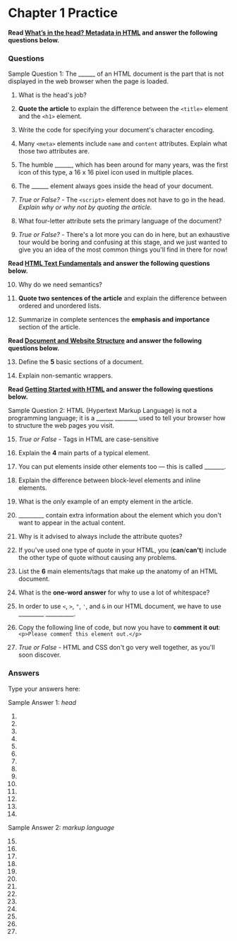# Chapter 1 Practice

**Read [What’s in the head? Metadata in HTML](https://developer.mozilla.org/en-US/docs/Learn/HTML/Introduction_to_HTML/The_head_metadata_in_HTML) and answer the following questions below.**

### Questions

Sample Question 1: The ______ of an HTML document is the part that is not displayed in the web browser when the page is loaded. 

1. What is the head's job?

2. **Quote the article** to explain the difference between the `<title>` element and the `<h1>` element. 

3. Write the code for specifying your document's character encoding.

4. Many `<meta>` elements include `name` and `content` attributes. Explain what those two attributes are.

5. The humble ______, which has been around for many years, was the first icon of this type, a 16 x 16 pixel icon used in multiple places.

6. The ______ element always goes inside the head of your document.

7. *True or False?* - The `<script>` element does not have to go in the head. *Explain why or why not by quoting the article.*

8. What four-letter attribute sets the primary language of the document?

9. *True or False?* - There's a lot more you can do in here, but an exhaustive tour would be boring and confusing at this stage, and we just wanted to give you an idea of the most common things you'll find in there for now!

**Read [HTML Text Fundamentals](https://developer.mozilla.org/en-US/docs/Learn/HTML/Introduction_to_HTML/HTML_text_fundamentals) and answer the following questions below.**

10. Why do we need semantics?

11. **Quote two sentences of the article** and explain the difference between ordered and unordered lists.

12. Summarize in complete sentences the **emphasis and importance** section of the article.

**Read [Document and Website Structure](https://developer.mozilla.org/en-US/docs/Learn/HTML/Introduction_to_HTML/Document_and_website_structure) and answer the following questions below.**

13. Define the **5** basic sections of a document.

14. Explain non-semantic wrappers.

**Read [Getting Started with HTML](https://developer.mozilla.org/en-US/docs/Learn/HTML/Introduction_to_HTML/Getting_started) and answer the following questions below.**

Sample Question 2: HTML (Hypertext Markup Language) is not a programming language; it is a ______ ________ used to tell your browser how to structure the web pages you visit.

15. *True or False* - Tags in HTML are case-sensitive

16. Explain the **4** main parts of a typical element.

17. You can put elements inside other elements too — this is called _______.

18. Explain the difference between block-level elements and inline elements.

19. What is the *only* example of an empty element in the article.

20. _________ contain extra information about the element which you don't want to appear in the actual content. 

21. Why is it advised to always include the attribute quotes?

22. If you've used one type of quote in your HTML, you (**can**/**can't**) include the other type of quote without causing any problems.

23. List the **6** main elements/tags that make up the anatomy of an HTML document.

24. What is the **one-word answer** for why to use a lot of whitespace?

25. In order to use `<`, `>`, `"`, `'`, and `&` in our HTML document, we have to use _________ __________.

26. Copy the following line of code, but now you have to **comment it out**: ````<p>Please comment this element out.</p>````

27. *True or False* - HTML and CSS don't go very well together, as you'll soon discover.

### Answers
Type your answers here:

Sample Answer 1: *head*

1. 

2. 

3. 

4. 

5. 

6. 

7. 

8. 

9. 

10. 

11. 

12. 

13. 

14. 

Sample Answer 2: *markup language*

15. 

16. 

17. 

18. 

19. 

20. 

21. 

22. 

23. 

24. 

25. 

26. 

27. 
